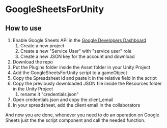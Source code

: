 # GoogleSheetsForUnity

## How to use

1. Enable Google Sheets API in the [Google Developers Dashboard](https://console.developers.google.com)
   1. Create a new project
   2. Create a new "Service User" with "service user" role
   3. Create a new JSON key for the account and download
2. Download the repo
3. Put the Plugins folder inside the Asset folder in your Unity Project
4. Add the GoogleSheetsForUnity script to a gameObject
5. Copy the Spreadsheet id and paste it in the relative field in the script
6. Copy the previously downloaded JSON file inside the Resources folder in the Unity Project
   1. rename it "credentials.json"
7. Open credentials.json and copy the client_email
8. In your spreadsheet, add the client email in the collaborators

And now you are done, whenever you need to do an operation on Google Sheets just the the script component and call the needed function.